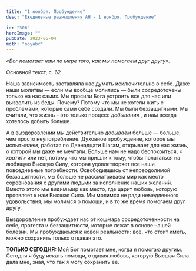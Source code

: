 ```yaml
---
title: "1 ноября. Пробуждение"
desc: "Ежедневные размышления АН - 1 ноября. Пробуждение"

id: "306"
heroImage: ""
pubDate: 2023-05-04
moth: "noyabr"
---
```


_«Бог помогает нам по мере того, как мы помогаем друг другу»._

Основной текст, с. 62

Наша зависимость заставляла нас думать исключительно о себе. Даже наши молитвы
— если мы вообще молились — были сосредоточены только на нас самих. Мы просили
Бога устроить все для нас или вызволить из беды. Почему? Потому что мы не
хотели жить с проблемами, которые сами себе создали. Мы были беззащитными. Мы
считали, что жизнь – это только процесс _добывания_ , и нам всегда хотелось
добыть больше.

А в выздоровлении мы действительно _добываем_ больше — больше, чем просто
неупотребление. Духовное пробуждение, которое мы испытываем, работая по
Двенадцати Шагам, открывает для нас жизнь, о которой мы даже не мечтали.
Больше нам не надо беспокоиться, « _хватит»_ или нет, потому что мы пришли к
тому, чтобы полагаться на любящую Высшую Силу, которая удовлетворяет все наши
повседневные потребности. Освободившись от непреодолимой беззащитности, мы
больше не рассматриваем мир как место соревнования с другими людьми за
исполнение наших желаний. Вместо этого мы видим мир как место, где царит
любовь, которую проявляет к нам Высшая Сила. Мы молимся не ради немедленного
удовольствия; мы молимся о помощи, и в то же время помогаем друг другу.

Выздоровление пробуждает нас от кошмара сосредоточенности на себе, протеста и
беззащитности, которые лежат в основе нашей болезни. Мы пробуждаемся к новой
реальности: все, что стоит иметь, можно сохранить только отдавая это.

**ТОЛЬКО СЕГОДНЯ:** Мой Бог помогает мне, когда я помогаю другим. Сегодня я
буду искать помощи, отдавая любовь, которую Высшая Сила дала мне, зная, что
так я могу сохранить ее.
